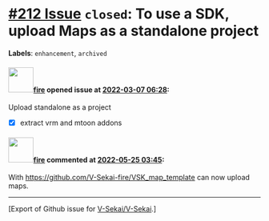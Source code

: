 # [\#212 Issue](https://github.com/V-Sekai/V-Sekai/issues/212) `closed`: To use a SDK, upload Maps as a standalone project
**Labels**: `enhancement`, `archived`


#### <img src="https://avatars.githubusercontent.com/u/32321?u=c2e06a3d2b49a467aa907e54aa259516440267cc&v=4" width="50">[fire](https://github.com/fire) opened issue at [2022-03-07 06:28](https://github.com/V-Sekai/V-Sekai/issues/212):

Upload standalone as a project

- [x] extract vrm and mtoon addons

#### <img src="https://avatars.githubusercontent.com/u/32321?u=c2e06a3d2b49a467aa907e54aa259516440267cc&v=4" width="50">[fire](https://github.com/fire) commented at [2022-05-25 03:45](https://github.com/V-Sekai/V-Sekai/issues/212#issuecomment-1136692850):

With https://github.com/V-Sekai-fire/VSK_map_template can now upload maps.


-------------------------------------------------------------------------------



[Export of Github issue for [V-Sekai/V-Sekai](https://github.com/V-Sekai/V-Sekai).]
